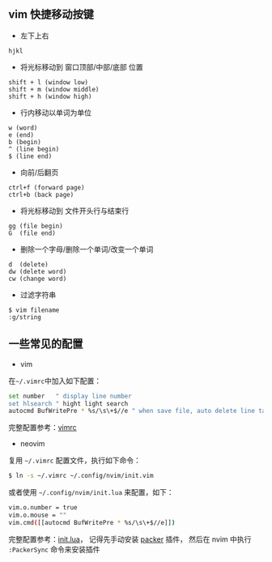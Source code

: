 ## vim 快捷移动按键

* 左下上右

```
hjkl
```

* 将光标移动到 窗口顶部/中部/底部 位置

```
shift + l (window low)
shift + m (window middle)
shift + h (window high)
```

* 行内移动以单词为单位

```
w (word)
e (end)
b (begin)
^ (line begin)
$ (line end)
```

* 向前/后翻页

```
ctrl+f (forward page)
ctrl+b (back page)
```

* 将光标移动到 文件开头行与结束行

```
gg (file begin)
G  (file end)
```

* 删除一个字母/删除一个单词/改变一个单词

```
d  (delete)
dw (delete word)
cw (change word)
```

* 过滤字符串

```
$ vim filename
:g/string
```

## 一些常见的配置

* vim

在`~/.vimrc`中加入如下配置：

```bash
set number   " display line number
set hlsearch " hight light search
autocmd BufWritePre * %s/\s\+$//e " when save file, auto delete line tail space
```

完整配置参考：[vimrc](../resources/config/.vimrc)

* neovim

复用 `~/.vimrc` 配置文件，执行如下命令：

```bash
$ ln -s ~/.vimrc ~/.config/nvim/init.vim
```

或者使用 `~/.config/nvim/init.lua` 来配置，如下：

```bash
vim.o.number = true
vim.o.mouse = ""
vim.cmd([[autocmd BufWritePre * %s/\s\+$//e]])
```

完整配置参考：[init.lua](../resources/config/init.lua)，
记得先手动安装 [packer](http://neovimcraft.com/plugin/wbthomason/packer.nvim/index.html) 插件，
然后在 nvim 中执行 `:PackerSync` 命令来安装插件

